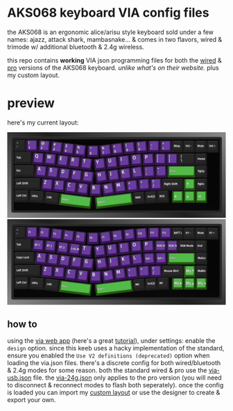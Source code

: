 # AKS068 keyboard VIA config files

the AKS068 is an ergonomic alice/arisu style keyboard sold under a few names: ajazz, attack shark, mambasnake... & comes in two flavors, wired & trimode w/ additional bluetooth & 2.4g wireless.

this repo contains __working__ VIA json programming files for both the [wired](https://amzn.to/3WEuj2R) & [pro](https://amzn.to/3WqCIpa) versions of the AKS068 keyboard. _unlike what's on their website._ plus my custom layout.

# preview

here's my current layout:

![layer 0](keeb-layer0.png)
![layer 1](keeb-layer1.png)

## how to

using the [via web app](http://usevia.app) (here's a great [tutorial](https://epomaker.com/blogs/guides/how-to-use-via-for-beginners)), under settings: enable the `design` option. since this keeb uses a hacky implementation of the standard, ensure you enabled the `Use V2 definitions (deprecated)` option when loading the via.json files. there's a discrete config for both wired/bluetooth & 2.4g modes for some reason. both the standard wired & pro use the [via-usb.json](AKS068-via-usb.json) file. the [via-24g.json](AKS068-via-24g.json) only applies to the pro version (you will need to disconnect & reconnect modes to flash both seperately). once the config is loaded you can import my [custom layout](AKS068-layout.json) or use the designer to create & export your own.
